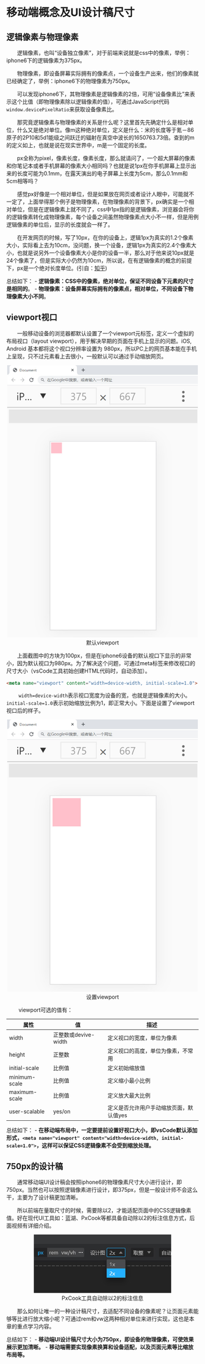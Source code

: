 # 移动端概念及UI设计稿尺寸

## 逻辑像素与物理像素

&emsp;&emsp;逻辑像素，也叫“设备独立像素”，对于前端来说就是css中的像素，举例：iphone6下的逻辑像素为375px。

&emsp;&emsp;物理像素，即设备屏幕实际拥有的像素点，一个设备生产出来，他们的像素就已经确定了，举例：iphone6下的物理像素为750px。

&emsp;&emsp;可以发现iphone6下，其物理像素是逻辑像素的2倍，可用“设备像素比”来表示这个比值（即物理像素除以逻辑像素的值），可通过JavaScript代码`window.devicePixelRatio`来获取设备像素比。

&emsp;&emsp;那究竟逻辑像素与物理像素的关系是什么呢？这里首先先确定什么是相对单位，什么又是绝对单位。像m这种绝对单位，定义是什么：米的长度等于氪－86原子的2P10和5d1能级之间跃迁的辐射在真空中波长的1650763.73倍。查到的m的定义如上，也就是说在现实世界中，m是一个固定的长度。

&emsp;&emsp;px全称为pixel，像素长度，像素长度，那么就请问了，一个超大屏幕的像素和你笔记本或者手机屏幕的像素大小相同吗？也就是说1px在你手机屏幕上显示出来的长度可能为0.1mm，在露天演出的电子屏幕上长度为5cm，那么0.1mm和5cm相等吗？

&emsp;&emsp;感觉px好像是一个相对单位，但是如果放在网页或者设计人眼中，可能就不一定了，上面举得那个例子是物理像素，在物理像素的背景下，px确实是一个相对单位，但是在逻辑像素上就不同了，css中1px指的是逻辑像素，浏览器会将你的逻辑像素转化成物理像素，每个设备之间虽然物理像素点大小不一样，但是用例逻辑像素的单位后，显示的长度就会一样了。

&emsp;&emsp;在开发网页的时候，写了10px，在你的设备上，逻辑1px为真实的1.2个像素大小，实际看上去为10cm，没问题，换一个设备，逻辑1px为真实的2.4个像素大小，也就是说另外一个设备像素大小是你的设备一半，那么对于他来说10px就是24个像素了，但是实际大小仍然为10cm，所以说，在有逻辑像素的概念的前提下，px是一个绝对长度单位。(引自：[知乎](https://www.zhihu.com/question/48166345/answer/1631677955))

总结如下：
    - **逻辑像素：CSS中的像素，绝对单位，保证不同设备下元素的尺寸是相同的**。
    - **物理像素：设备屏幕实际拥有的像素点，相对单位，不同设备下物理像素大小不同**。

## viewport视口

&emsp;&emsp;一般移动设备的浏览器都默认设置了一个viewport元标签，定义一个虚拟的布局视口（layout viewport），用于解决早期的页面在手机上显示的问题。iOS, Android 基本都将这个视口分辨率设置为 980px，所以PC上的网页基本能在手机上呈现，只不过元素看上去很小，一般默认可以通过手动缩放网页。

<div align=center>
	<img src="./img/6_2_1.jpg" width="500" />
    <div>默认viewport</div>
</div>

&emsp;&emsp;上面截图中的方块为100px，但是在iphone6设备的默认视口下显示的非常小，因为默认视口为980px。为了解决这个问题，可通过meta标签来修改视口的尺寸大小（vsCode工具初始创建HTML代码时，自动添加）。

```html
<meta name="viewport" content="width=device-width, initial-scale=1.0">
```

&emsp;&emsp; `width=device-width`表示视口宽度为设备的宽，也就是逻辑像素的大小。`initial-scale=1.0`表示初始缩放比例为1，即正常大小。下面是设置了viewport视口后的样子。

<div align=center>
	<img src="./img/6_2_2.jpg" width="500" />
    <div>设置viewport</div>
</div>

&emsp;&emsp; viewport可选的值有：

|  属性  |   值   |    描述   |
|  ----  | ----  |  ----     |
| width  |  正整数或devive-width  |   定义视口的宽度，单位为像素 |
| height  | 正整数 |  定义视口的高度，单位为像素，不常用 |
| initial-scale  | 比例值 |  定义初始缩放值 |
| minimum-scale  | 比例值 |  定义缩小最小比例 |
| maximum-scale  | 比例值 |  定义放大最大比例 |
| user-scalable  | yes/on |  定义是否允许用户手动缩放页面，默认值yes |

总结如下：
    - **在移动端布局中，一定要提前设置好视口大小，即vsCode默认添加形式，`<meta name="viewport" content="width=device-width, initial-scale=1.0">`，这样可以保证CSS逻辑像素不会受到缩放处理。**

## 750px的设计稿

&emsp;&emsp;通常移动端UI设计稿会按照iphone6的物理像素尺寸大小进行设计，即750px。当然也可以按照逻辑像素进行设计，即375px，但是一般设计师不会这么干，主要为了设计稿更加清晰。

&emsp;&emsp;所以前端在量取尺寸的时候，需要除以2，才能适配页面中的CSS逻辑像素值。好在现代UI工具如：蓝湖、PxCook等都具备自动除以2的标注信息方式，后面视频有详细介绍。

<div align=center>
	<img src="./img/6_2_3.jpg" />
    <div>PxCook工具自动除以2的标注信息</div>
</div>

&emsp;&emsp;那么如何让唯一的一种设计稿尺寸，去适配不同设备的像素呢？让页面元素能够等比进行放大缩小呢？可通过rem和vw这两种相对单位来进行实现，这也是本章的重点学习内容。

总结如下：
    - **移动端UI设计稿尺寸大小为750px，即设备的物理像素，可使效果展示更加清晰。**
    - **移动端需要实现像素换算和设备适配，以及页面元素等比缩放布局等。**
    
